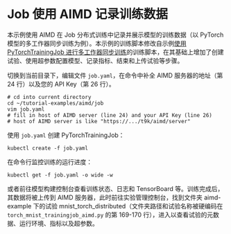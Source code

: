 # Job 使用 AIMD 记录训练数据

本示例使用 AIMD 在 Job 分布式训练中记录并展示模型的训练数据（以 PyTorch 模型的多工作器同步训练为例）。本示例的训练脚本修改自示例[使用 PyTorchTrainingJob 进行多工作器同步训练](../../job/pytorchtrainingjob/ddp)的训练脚本，在其基础上增加了创建试验、使用超参数配置模型、记录指标、结束和上传试验等步骤。

切换到当前目录下，编辑文件 `job.yaml`，在命令中补全 AIMD 服务器的地址（第 24 行）以及您的 API Key（第 26 行）。

```shell
# cd into current directory
cd ~/tutorial-examples/aimd/job
vim job.yaml
# fill in host of AIMD server (line 24) and your API Key (line 26)
# host of AIMD server is like "https://.../t9k/aimd/server"
```

使用 `job.yaml` 创建 PyTorchTrainingJob：

```shell
kubectl create -f job.yaml
```

在命令行监控训练的运行进度：

```shell
kubectl get -f job.yaml -o wide -w
```

或者前往模型构建控制台查看训练状态、日志和 TensorBoard 等。训练完成后，其数据将被上传到 AIMD 服务器，此时前往实验管理控制台，找到文件夹 aimd-example 下的试验 mnist_torch_distributed（文件夹路径和试验名称被硬编码在 `torch_mnist_trainingjob_aimd.py` 的第 169-170 行），进入以查看试验的元数据、运行环境、指标以及超参数。
